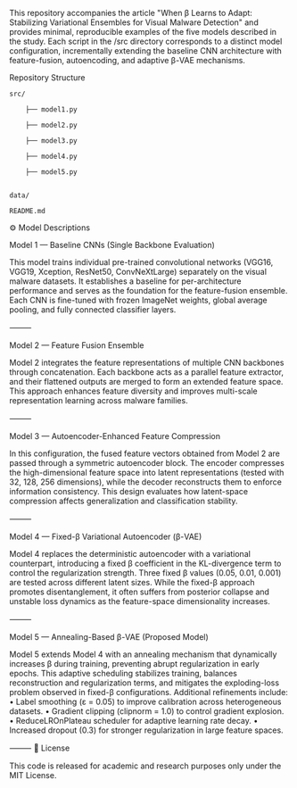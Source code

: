 This repository accompanies the article "When β Learns to Adapt: Stabilizing Variational Ensembles for Visual Malware Detection" and provides minimal, reproducible examples of the five models described in the study.
Each script in the /src directory corresponds to a distinct model configuration, incrementally extending the baseline CNN architecture with feature-fusion, autoencoding, and adaptive β-VAE mechanisms.

Repository Structure

	src/

   		├── model1.py

   		├── model2.py

   		├── model3.py

   		├── model4.py

   		├── model5.py


	data/

	README.md




⚙️ Model Descriptions

Model 1 — Baseline CNNs (Single Backbone Evaluation)

This model trains individual pre-trained convolutional networks (VGG16, VGG19, Xception, ResNet50, ConvNeXtLarge) separately on the visual malware datasets.
It establishes a baseline for per-architecture performance and serves as the foundation for the feature-fusion ensemble.
Each CNN is fine-tuned with frozen ImageNet weights, global average pooling, and fully connected classifier layers.

⸻

Model 2 — Feature Fusion Ensemble

Model 2 integrates the feature representations of multiple CNN backbones through concatenation.
Each backbone acts as a parallel feature extractor, and their flattened outputs are merged to form an extended feature space.
This approach enhances feature diversity and improves multi-scale representation learning across malware families.

⸻

Model 3 — Autoencoder-Enhanced Feature Compression

In this configuration, the fused feature vectors obtained from Model 2 are passed through a symmetric autoencoder block.
The encoder compresses the high-dimensional feature space into latent representations (tested with 32, 128, 256 dimensions), while the decoder reconstructs them to enforce information consistency.
This design evaluates how latent-space compression affects generalization and classification stability.

⸻

Model 4 — Fixed-β Variational Autoencoder (β-VAE)

Model 4 replaces the deterministic autoencoder with a variational counterpart, introducing a fixed β coefficient in the KL-divergence term to control the regularization strength.
Three fixed β values (0.05, 0.01, 0.001) are tested across different latent sizes.
While the fixed-β approach promotes disentanglement, it often suffers from posterior collapse and unstable loss dynamics as the feature-space dimensionality increases.

⸻

Model 5 — Annealing-Based β-VAE (Proposed Model)

Model 5 extends Model 4 with an annealing mechanism that dynamically increases β during training, preventing abrupt regularization in early epochs.
This adaptive scheduling stabilizes training, balances reconstruction and regularization terms, and mitigates the exploding-loss problem observed in fixed-β configurations.
Additional refinements include:
	•	Label smoothing (ε = 0.05) to improve calibration across heterogeneous datasets.
	•	Gradient clipping (clipnorm = 1.0) to control gradient explosion.
	•	ReduceLROnPlateau scheduler for adaptive learning rate decay.
	•	Increased dropout (0.3) for stronger regularization in large feature spaces.

⸻
🔗 License

This code is released for academic and research purposes only under the MIT License.
